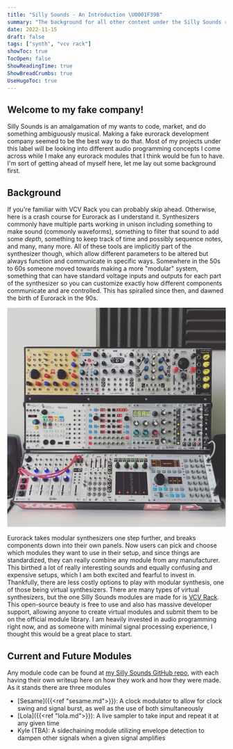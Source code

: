 ```yaml
---
title: "Silly Sounds - An Introduction \U0001F39B"
summary: "The background for all other content under the Silly Sounds real fake label"
date: 2022-11-15
draft: false
tags: ["synth", "vcv rack"]
showToc: true
TocOpen: false
ShowReadingTime: true
ShowBreadCrumbs: true
UseHugoToc: true
---
```


## Welcome to my fake company!

Silly Sounds is an amalgamation of my wants to code, market, and do something ambiguously musical. Making a fake eurorack development company seemed to be the best way to do that. Most of my projects under this label will be looking into different audio programming concepts I come across while I make any eurorack modules that I think would be fun to have. I'm sort of getting ahead of myself here, let me lay out some background first.

## Background

If you're familiar with VCV Rack you can probably skip ahead. Otherwise, here is a crash course for Eurorack as I understand it. Synthesizers commonly have multiple parts working in unison including something to make sound (commonly waveforms), something to filter that sound to add some *depth*, something to keep track of time and possibly sequence notes, and many, many more. All of these tools are implicitly part of the synthesizer though, which allow different parameters to be altered but always function and communicate in specific ways. Somewhere in the 50s to 60s someone moved towards making a more "modular" system, something that can have standard voltage inputs and outputs for each part of the synthesizer so you can customize exactly how different components communicate and are controlled. This has spiralled since then, and dawned the birth of Eurorack in the 90s. 

![A set of Eurorack modules](/img/eurorack.jpg "An example of a healthy-sized Eurorack case, with each block of knobs and plugs being their own module")

Eurorack takes modular synthesizers one step further, and breaks components down into their own panels. Now users can pick and choose which modules they want to use in their setup, and since things are standardized, they can really combine any module from any manufacturer. This birthed a lot of really interesting sounds and equally confusing and expensive setups, which I am both excited and fearful to invest in. Thankfully, there are less costly options to play with modular synthesis, one of those being virtual synthesizers. There are many types of virtual synthesizers, but the one Silly Sounds modules are made for is [VCV Rack](vcvrack.com/). This open-source beauty is free to use and also has massive developer support, allowing anyone to create virtual modules and submit them to be on the official module library. I am heavily invested in audio programming right now, and as someone with minimal signal processing experience, I thought this would be a great place to start.

## Current and Future Modules

Any module code can be found at [my Silly Sounds GitHub repo](https://github.com/loparcog/SillySounds), with each having their own writeup here on how they work and how they were made. As it stands there are three modules

- [Sesame]({{<ref "sesame.md">}}): A clock modulator to allow for clock swing and signal burst, as well as the use of both simultaneously
- [Lola]({{<ref "lola.md">}}): A live sampler to take input and repeat it at any given time
- Kyle (TBA): A sidechaining module utilizing envelope detection to dampen other signals when a given signal amplifies

